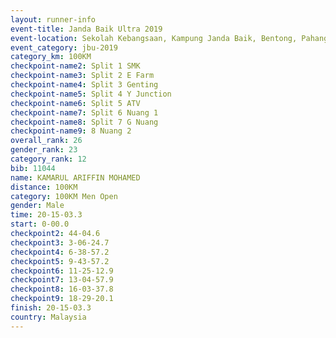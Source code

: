 ```yaml
---
layout: runner-info 
event-title: Janda Baik Ultra 2019
event-location: Sekolah Kebangsaan, Kampung Janda Baik, Bentong, Pahang, Malaysia
event_category: jbu-2019 
category_km: 100KM 
checkpoint-name2: Split 1 SMK 
checkpoint-name3: Split 2 E Farm 
checkpoint-name4: Split 3 Genting 
checkpoint-name5: Split 4 Y Junction 
checkpoint-name6: Split 5 ATV 
checkpoint-name7: Split 6 Nuang 1 
checkpoint-name8: Split 7 G Nuang 
checkpoint-name9: 8 Nuang 2 
overall_rank: 26
gender_rank: 23
category_rank: 12
bib: 11044
name: KAMARUL ARIFFIN MOHAMED
distance: 100KM
category: 100KM Men Open
gender: Male
time: 20-15-03.3
start: 0-00.0
checkpoint2: 44-04.6
checkpoint3: 3-06-24.7
checkpoint4: 6-38-57.2
checkpoint5: 9-43-57.2
checkpoint6: 11-25-12.9
checkpoint7: 13-04-57.9
checkpoint8: 16-03-37.8
checkpoint9: 18-29-20.1
finish: 20-15-03.3
country: Malaysia
---
```

